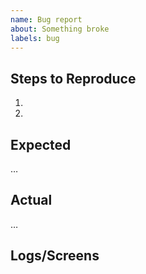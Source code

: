 ```yaml
---
name: Bug report
about: Something broke
labels: bug
---
```


## Steps to Reproduce

1.
2.

## Expected

…

## Actual

…

## Logs/Screens
